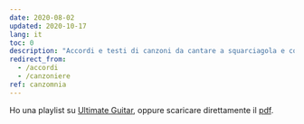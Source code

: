 ```yaml
---
date: 2020-08-02
updated: 2020-10-17
lang: it
toc: 0
description: "Accordi e testi di canzoni da cantare a squarciagola e con la chitarra, davanti a un fuoco crepitante a qualunque ora del giorno o della notte"
redirect_from:
  - /accordi
  - /canzoniere
ref: canzomnia
---
```

Ho una playlist su [Ultimate Guitar](https://go.tommi.space/chords), oppure scaricare direttamente il [pdf](/assets/CANZOMNIA.pdf).
